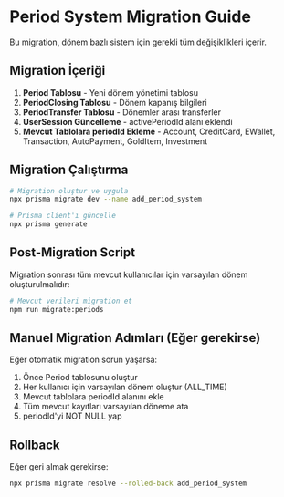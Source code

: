 # Period System Migration Guide

Bu migration, dönem bazlı sistem için gerekli tüm değişiklikleri içerir.

## Migration İçeriği

1. **Period Tablosu** - Yeni dönem yönetimi tablosu
2. **PeriodClosing Tablosu** - Dönem kapanış bilgileri
3. **PeriodTransfer Tablosu** - Dönemler arası transferler
4. **UserSession Güncelleme** - activePeriodId alanı eklendi
5. **Mevcut Tablolara periodId Ekleme** - Account, CreditCard, EWallet, Transaction, AutoPayment, GoldItem, Investment

## Migration Çalıştırma

```bash
# Migration oluştur ve uygula
npx prisma migrate dev --name add_period_system

# Prisma client'ı güncelle
npx prisma generate
```

## Post-Migration Script

Migration sonrası tüm mevcut kullanıcılar için varsayılan dönem oluşturulmalıdır:

```bash
# Mevcut verileri migration et
npm run migrate:periods
```

## Manuel Migration Adımları (Eğer gerekirse)

Eğer otomatik migration sorun yaşarsa:

1. Önce Period tablosunu oluştur
2. Her kullanıcı için varsayılan dönem oluştur (ALL_TIME)
3. Mevcut tablolara periodId alanını ekle
4. Tüm mevcut kayıtları varsayılan döneme ata
5. periodId'yi NOT NULL yap

## Rollback

Eğer geri almak gerekirse:

```bash
npx prisma migrate resolve --rolled-back add_period_system
```
